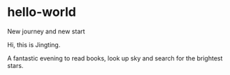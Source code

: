 # hello-world
New journey and new start


Hi, this is Jingting. 

A fantastic evening to read books, look up sky and search for the brightest stars.
